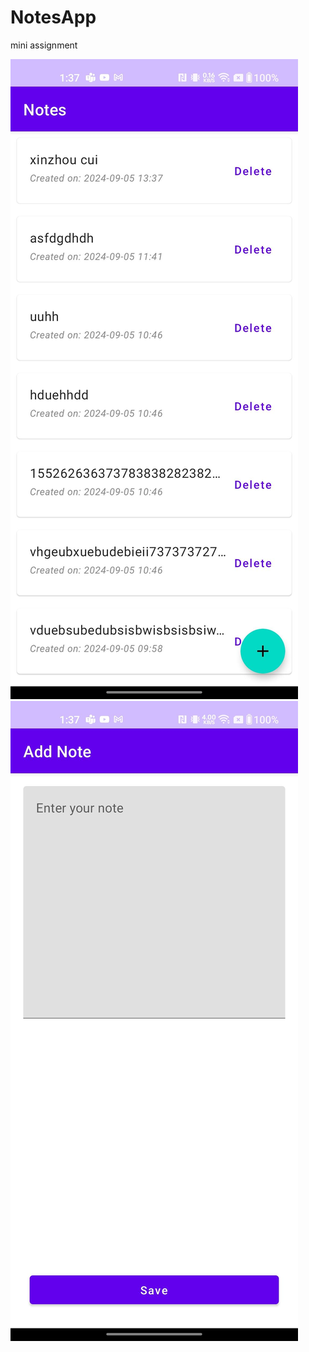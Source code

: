 # NotesApp
mini assignment

![Screenshot1](https://github.com/Toxicccxz/NotesApp/blob/main/1.jpg?raw=true)
![Screenshot2](https://github.com/Toxicccxz/NotesApp/blob/main/2.jpg?raw=true)
